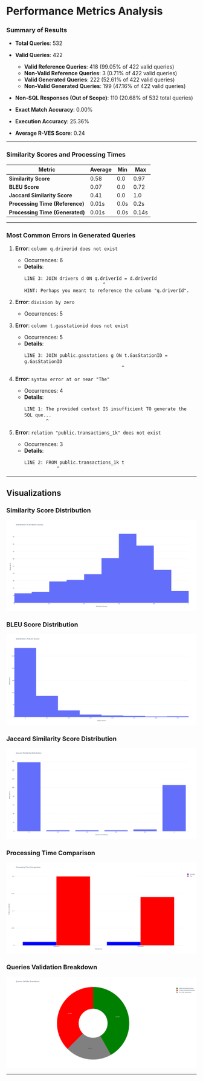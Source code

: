 # Performance Metrics Analysis

### Summary of Results

- **Total Queries**: 532
- **Valid Queries**: 422
  - **Valid Reference Queries**: 418 (99.05% of 422 valid queries)
  - **Non-Valid Reference Queries**: 3 (0.71% of 422 valid queries)
  - **Valid Generated Queries**: 222 (52.61% of 422 valid queries)
  - **Non-Valid Generated Queries**: 199 (47.16% of 422 valid queries)
- **Non-SQL Responses (Out of Scope)**: 110 (20.68% of 532 total queries)

- **Exact Match Accuracy**: 0.00%
- **Execution Accuracy**: 25.36%
- **Average R-VES Score**: 0.24
---

### Similarity Scores and Processing Times

| Metric                      | Average | Min   | Max   |
|-----------------------------|---------|-------|-------|
| **Similarity Score**        | 0.58    | 0.0   | 0.97  |
| **BLEU Score**              | 0.07    | 0.0   | 0.72  |
| **Jaccard Similarity Score**              | 0.41    | 0.0   | 1.0  |
| **Processing Time (Reference)** | 0.01s   | 0.0s  | 0.2s  |
| **Processing Time (Generated)** | 0.01s   | 0.0s  | 0.14s |

---

### Most Common Errors in Generated Queries

1. **Error**: `column q.driverid does not exist`
   - Occurrences: 6
   - **Details**:
     ```
     LINE 3: JOIN drivers d ON q.driverId = d.driverId
                                  ^
     HINT: Perhaps you meant to reference the column "q.driverId".
     ```

2. **Error**: `division by zero`
   - Occurrences: 5

3. **Error**: `column t.gasstationid does not exist`
   - Occurrences: 5
   - **Details**:
     ```
     LINE 3: JOIN public.gasstations g ON t.GasStationID = g.GasStationID
                                         ^
     ```

4. **Error**: `syntax error at or near "The"`
   - Occurrences: 4
   - **Details**:
     ```
     LINE 1: The provided context IS insufficient TO generate the SQL que...
             ^
     ```

5. **Error**: `relation "public.transactions_1k" does not exist`
   - Occurrences: 3
   - **Details**:
     ```
     LINE 2: FROM public.transactions_1k t
                 ^
     ```

---

## Visualizations

### Similarity Score Distribution
![Similarity Score Distribution](graphical_charts/Similarity_score_distribution.png)

### BLEU Score Distribution
![BLEU Score Distribution](graphical_charts/BLEU_score_distribution.png)

### Jaccard Similarity Score Distribution
![Jaccard Similarity Score Distribution](graphical_charts/Jaccard_similarity_score_distribution.png)

### Processing Time Comparison
![Processing Time Comparison](graphical_charts/Processing_time_comparison.png)

### Queries Validation Breakdown
![Queries Validation Breakdown](graphical_charts/Queries_validation_breakdown.png)

---